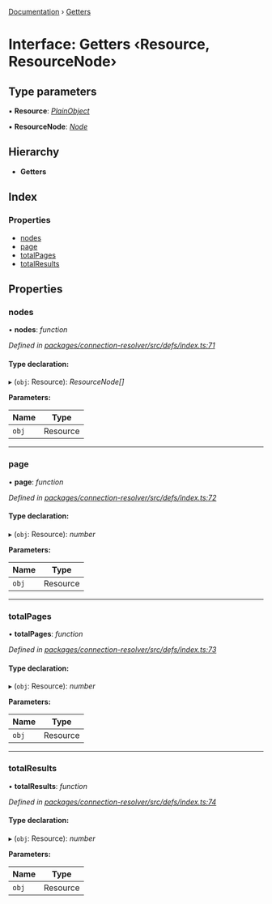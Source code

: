 [Documentation](../README.md) › [Getters](getters.md)

# Interface: Getters ‹**Resource, ResourceNode**›

## Type parameters

▪ **Resource**: *[PlainObject](../README.md#plainobject)*

▪ **ResourceNode**: *[Node](../README.md#node)*

## Hierarchy

* **Getters**

## Index

### Properties

* [nodes](getters.md#nodes)
* [page](getters.md#page)
* [totalPages](getters.md#totalpages)
* [totalResults](getters.md#totalresults)

## Properties

###  nodes

• **nodes**: *function*

*Defined in [packages/connection-resolver/src/defs/index.ts:71](https://github.com/badbatch/graphql-box/blob/2a7ac36/packages/connection-resolver/src/defs/index.ts#L71)*

#### Type declaration:

▸ (`obj`: Resource): *ResourceNode[]*

**Parameters:**

Name | Type |
------ | ------ |
`obj` | Resource |

___

###  page

• **page**: *function*

*Defined in [packages/connection-resolver/src/defs/index.ts:72](https://github.com/badbatch/graphql-box/blob/2a7ac36/packages/connection-resolver/src/defs/index.ts#L72)*

#### Type declaration:

▸ (`obj`: Resource): *number*

**Parameters:**

Name | Type |
------ | ------ |
`obj` | Resource |

___

###  totalPages

• **totalPages**: *function*

*Defined in [packages/connection-resolver/src/defs/index.ts:73](https://github.com/badbatch/graphql-box/blob/2a7ac36/packages/connection-resolver/src/defs/index.ts#L73)*

#### Type declaration:

▸ (`obj`: Resource): *number*

**Parameters:**

Name | Type |
------ | ------ |
`obj` | Resource |

___

###  totalResults

• **totalResults**: *function*

*Defined in [packages/connection-resolver/src/defs/index.ts:74](https://github.com/badbatch/graphql-box/blob/2a7ac36/packages/connection-resolver/src/defs/index.ts#L74)*

#### Type declaration:

▸ (`obj`: Resource): *number*

**Parameters:**

Name | Type |
------ | ------ |
`obj` | Resource |
